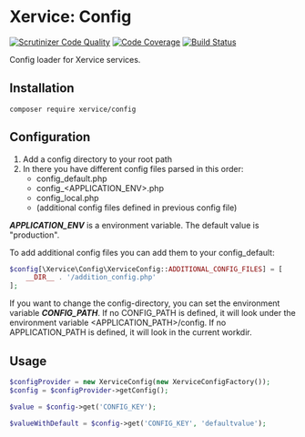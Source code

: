 Xervice: Config
====

[![Scrutinizer Code Quality](https://scrutinizer-ci.com/g/xervice/config/badges/quality-score.png?b=master)](https://scrutinizer-ci.com/g/xervice/config/?branch=master)
[![Code Coverage](https://scrutinizer-ci.com/g/xervice/config/badges/coverage.png?b=master)](https://scrutinizer-ci.com/g/xervice/config/?branch=master)
[![Build Status](https://travis-ci.org/xervice/config.svg?branch=master)](https://travis-ci.org/xervice/config)

Config loader for Xervice services.

Installation
---------------------
```
composer require xervice/config
```

Configuration
---------------------
1. Add a config directory to your root path
2.  In there you have different config files parsed in this order:
    * config_default.php
    * config_<APPLICATION_ENV>.php
    * config_local.php
    * (additional config files defined in previous config file)

***APPLICATION_ENV*** is a environment variable. The default value is "production".

To add additional config files you can add them to your config_default:
```php
$config[\Xervice\Config\XerviceConfig::ADDITIONAL_CONFIG_FILES] = [
    __DIR__ . '/addition_config.php'
];
```

If you want to change the config-directory, you can set the environment variable ***CONFIG_PATH***.
If no CONFIG_PATH is defined, it will look under the environment variable <APPLICATION_PATH>/config.
If no APPLICATION_PATH is defined, it will look in the current workdir.

Usage
--------------------
```php
$configProvider = new XerviceConfig(new XerviceConfigFactory());
$config = $configProvider->getConfig();

$value = $config->get('CONFIG_KEY');

$valueWithDefault = $config->get('CONFIG_KEY', 'defaultvalue');
```